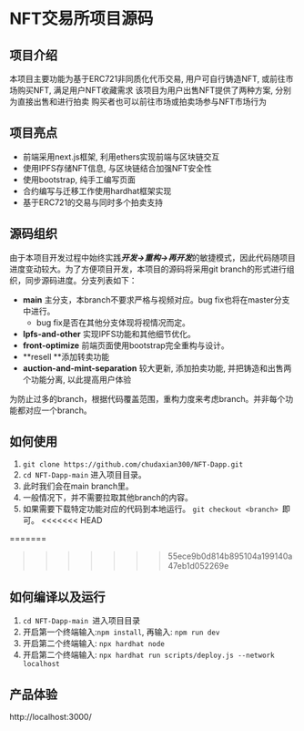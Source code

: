 # NFT交易所项目源码

## 项目介绍
本项目主要功能为基于ERC721非同质化代币交易,
用户可自行铸造NFT, 或前往市场购买NFT, 满足用户NFT收藏需求
该项目为用户出售NFT提供了两种方案, 分别为直接出售和进行拍卖
购买者也可以前往市场或拍卖场参与NFT市场行为

## 项目亮点
* 前端采用next.js框架, 利用ethers实现前端与区块链交互
* 使用IPFS存储NFT信息, 与区块链结合加强NFT安全性
* 使用bootstrap, 纯手工编写页面
* 合约编写与迁移工作使用hardhat框架实现
* 基于ERC721的交易与同时多个拍卖支持


## 源码组织
由于本项目开发过程中始终实践***开发->重构->再开发***的敏捷模式，因此代码随项目进度变动较大。为了方便项目开发，本项目的源码将采用git branch的形式进行组织，同步源码进度。分支列表如下：

* **main** 主分支，本branch不要求严格与视频对应。bug fix也将在master分支中进行。
  * bug fix是否在其他分支体现将视情况而定。
* **Ipfs-and-other** 实现IPFS功能和其他细节优化。
* **front-optimize** 前端页面使用bootstrap完全重构与设计。
* **resell **添加转卖功能
* **auction-and-mint-separation** 较大更新, 添加拍卖功能, 并把铸造和出售两个功能分离, 以此提高用户体验

为防止过多的branch，根据代码覆盖范围，重构力度来考虑branch。并非每个功能都对应一个branch。

## 如何使用
1. `git clone https://github.com/chudaxian300/NFT-Dapp.git`
1. `cd NFT-Dapp-main` 进入项目目录。
1. 此时我们会在main branch里。
1. 一般情况下，并不需要拉取其他branch的内容。
1. 如果需要下载特定功能对应的代码到本地运行。
`git checkout <branch> `即可。
<<<<<<< HEAD

=======
>>>>>>> 55ece9b0d814b895104a199140a47eb1d052269e
## 如何编译以及运行
1. `cd NFT-Dapp-main `进入项目目录
1. 开启第一个终端输入:`npm install`, 再输入: `npm run dev`
1. 开启第二个终端输入: `npx hardhat node`
1. 开启第二个终端输入: `npx hardhat run scripts/deploy.js --network localhost`

## 产品体验


http://localhost:3000/
